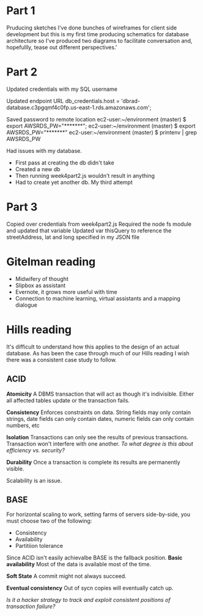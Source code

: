 # Part 1
Pruducing sketches
I've done bunches of wireframes for client side development but this is my first time producing schematics for database architecture so I've produced two diagrams to facilitate conversation and, hopefullly, tease out different perspectives.'

# Part 2

Updated credentials with my SQL username

Updated endpoint URL
db_credentials.host = 'dbrad-database.c3pgqmf4c0fp.us-east-1.rds.amazonaws.com';

Saved password to remote location
ec2-user:~/environment (master) $ export AWSRDS_PW="*******";
ec2-user:~/environment (master) $ export AWSRDS_PW="*******"
ec2-user:~/environment (master) $ printenv | grep AWSRDS_PW

Had issues with my database.
* First pass at creating the db didn't take
* Created a new db
* Then running week4part2.js wouldn't result in anything
* Had to create yet another db. My third attempt

# Part 3
Copied over credentials from week4part2.js
Required the node fs module and updated that variable
Updated var thisQuery to reference the streetAddress, lat and long specified in my JSON file

# Gitelman reading
* Midwifery of thought 
* Slipbox as assistant
* Evernote, it grows more useful with time  
* Connection to machine learning, virtual assistants and a mapping dialogue

# Hills reading
It's difficult to understand how this applies to the design of an actual database. As has been the case through much of our Hills reading I wish there was a consistent case study to follow.

## ACID

**Atomicity**
A DBMS transaction that will act as though it's indivisible. Either all affected tables update or the transaction fails.

**Consistency**
Enforces constraints on data. String fields may only contain strings, date fields can only contain dates, numeric fields can only contain numbers, etc

**Isolation**
Transactions can only see the results of previous transactions. Transaction won't interfere with one another. 
*To what degree is this about efficiency vs. security?*

**Durability**
Once a transaction is complete its results are permanently visible.

Scalability is an issue.


## BASE

For horizontal scaling to work, setting farms of servers side-by-side, you must choose two of the following:
* Consistency
* Availability
* Partitiion tolerance

Since ACID isn't easily achievalbe BASE is the fallback position.
**Basic availability**
Most of the data is available most of the time.

**Soft State**
A commit might not always succeed.

**Eventual consistency**
Out of sycn copies will eventually catch up.

*Is it a hacker strategy to track and exploit consistent positions of transaction failure?*
